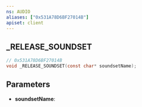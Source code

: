 ```yaml
---
ns: AUDIO
aliases: ["0x531A78D6BF27014B"]
apiset: client
---
```

## _RELEASE_SOUNDSET

```c
// 0x531A78D6BF27014B
void _RELEASE_SOUNDSET(const char* soundsetName);
```


## Parameters
* **soundsetName**:



